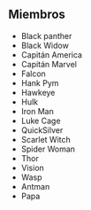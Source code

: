 ## Miembros

-   Black panther
-   Black Widow
-   Capitán America
-   Capitán Marvel
-   Falcon
-   Hank Pym
-   Hawkeye
-   Hulk
-   Iron Man
-   Luke Cage
-   QuickSilver
-   Scarlet Witch
-   Spider Woman
-   Thor
-   Vision
-   Wasp
-   Antman
-   Papa
